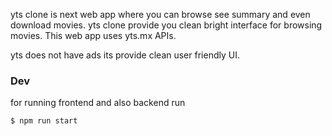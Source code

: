 yts clone is next web app where you can browse see summary and even download movies. yts clone provide you clean bright interface for browsing movies. This web app uses yts.mx APIs.

yts does not have ads its provide clean user friendly UI.

### Dev

for running frontend and also backend run

```shell
$ npm run start
```




